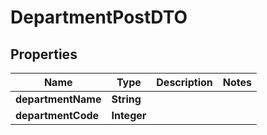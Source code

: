 

# DepartmentPostDTO


## Properties

| Name | Type | Description | Notes |
|------------ | ------------- | ------------- | -------------|
|**departmentName** | **String** |  |  |
|**departmentCode** | **Integer** |  |  |




